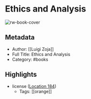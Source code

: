 # Ethics and Analysis

![rw-book-cover](https://m.media-amazon.com/images/I/4143KNYYGNL._SY160.jpg)

## Metadata
- Author: [[Luigi Zoja]]
- Full Title: Ethics and Analysis
- Category: #books

## Highlights
- license ([Location 184](https://readwise.io/to_kindle?action=open&asin=B00DQ793XY&location=184))
    - Tags: [[orange]] 
